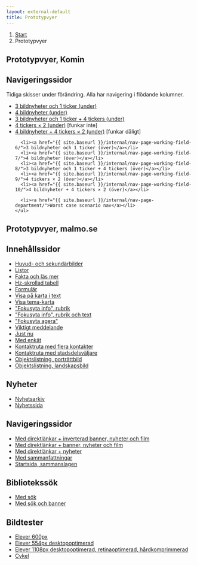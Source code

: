 ```yaml
---
layout: external-default
title: Prototypvyer
---
```


<nav class="breadcrumbs">
  <ol>
    <li><a href="{{ site.baseurl }}/">Start</a></li>
    <li>Prototypvyer</li>
  </ol>
</nav>

<section class="body-copy toc">
  <h1>Prototypvyer, Komin</h1>
  <h2>Navigeringssidor</h2>
  <p>Tidiga skisser under förändring. Alla har navigering i flödande kolumner.</p>
  <nav>
    <ul>
      <li><a href="{{ site.baseurl }}/internal/nav-page-working-field-1/">3 bildnyheter och 1 ticker (under)</a></li>
      <li><a href="{{ site.baseurl }}/internal/nav-page-working-field-2/">4 bildnyheter (under)</a></li>
      <li><a href="{{ site.baseurl }}/internal/nav-page-working-field-3/">3 bildnyheter och 1 ticker + 4 tickers (under)</a></li>
      <li><a href="{{ site.baseurl }}/internal/nav-page-working-field-4/">4 tickers × 2 (under)</a> [funkar inte]</li>
      <li><a href="{{ site.baseurl }}/internal/nav-page-working-field-5/">4 bildnyheter + 4 tickers × 2 (under)</a> [funkar dåligt]</li>

      <li><a href="{{ site.baseurl }}/internal/nav-page-working-field-6/">3 bildnyheter och 1 ticker (över)</a></li>
      <li><a href="{{ site.baseurl }}/internal/nav-page-working-field-7/">4 bildnyheter (över)</a></li>
      <li><a href="{{ site.baseurl }}/internal/nav-page-working-field-8/">3 bildnyheter och 1 ticker + 4 tickers (över)</a></li>
      <li><a href="{{ site.baseurl }}/internal/nav-page-working-field-9/">4 tickers × 2 (över)</a></li>
      <li><a href="{{ site.baseurl }}/internal/nav-page-working-field-10/">4 bildnyheter + 4 tickers × 2 (över)</a></li>

      <li><a href="{{ site.baseurl }}/internal/nav-page-department/">Worst case scenario nav</a></li>
    </ul>
  </nav>
  <h1>Prototypvyer, malmo.se</h1>
  <h2>Innehållssidor</h2>
  <nav>
    <ul>
      <li><a href="{{ site.baseurl }}/external/body-copy-2/">Huvud- och sekundärbilder</a></li>
      <li><a href="{{ site.baseurl }}/external/body-copy-1/">Listor</a></li>
      <li><a href="{{ site.baseurl }}/external/body-copy-9/">Fakta och läs mer</a></li>
      <li><a href="{{ site.baseurl }}/external/body-copy-3/">Hz-skrollad tabell</a></li>
      <li><a href="{{ site.baseurl }}/external/body-copy-4/">Formulär</a></li>
      <li><a href="{{ site.baseurl }}/external/body-copy-8/">Visa på karta i text</a></li>
      <li><a href="{{ site.baseurl }}/external/body-copy-17/">Visa tema-karta</a></li>
      <li><a href="{{ site.baseurl }}/external/body-copy-12/">"Fokusyta info", rubrik</a></li>
      <li><a href="{{ site.baseurl }}/external/body-copy-13/">"Fokusyta info", rubrik och text</a></li>
      <li><a href="{{ site.baseurl }}/external/body-copy-11/">"Fokusyta agera"</a></li>
      <li><a href="{{ site.baseurl }}/external/body-copy-15/">Viktigt meddelande</a></li>
      <li><a href="{{ site.baseurl }}/external/body-copy-16/">Just nu</a></li>
      <li><a href="{{ site.baseurl }}/external/survey/">Med enkät</a></li>
      <li><a href="{{ site.baseurl }}/external/body-copy-18/">Kontaktruta med flera kontakter</a></li>
      <li><a href="{{ site.baseurl }}/external/body-copy-19/">Kontaktruta med stadsdelsväljare</a></li>
      <li><a href="{{ site.baseurl }}/external/body-copy-20/">Objektslistning, porträttbild</a></li>
      <li><a href="{{ site.baseurl }}/external/body-copy-21/">Objektslistning, landskapsbild</a></li>
    </ul>
  </nav>
  <h2>Nyheter</h2>
  <nav>
    <ul>
      <li><a href="{{ site.baseurl }}/external/news/">Nyhetsarkiv</a></li>
      <li><a href="{{ site.baseurl }}/external/news-page/">Nyhetssida</a></li>
    </ul>
  </nav>
  <h2>Navigeringssidor</h2>
  <nav>
    <ul>
      <li><a href="{{ site.baseurl }}/external/nav-page-4/">Med direktlänkar + inverterad banner, nyheter och film</a></li>
      <li><a href="{{ site.baseurl }}/external/nav-page-2/">Med direktlänkar + banner, nyheter och film</a></li>
      <li><a href="{{ site.baseurl }}/external/nav-page-1/">Med direktlänkar + nyheter</a></li>
      <li><a href="{{ site.baseurl }}/external/nav-page-3/">Med sammanfattningar</a></li>
      <li><a href="{{ site.baseurl }}/external/start-page-2/">Startsida, sammanslagen</a></li>
    </ul>
  </nav>
  <h2>Bibliotekssök</h2>
  <nav>
    <ul>
      <li><a href="{{ site.baseurl }}/external/nav-page-library-1/">Med sök</a></li>
      <li><a href="{{ site.baseurl }}/external/nav-page-library-2/">Med sök och banner</a></li>
    </ul>
  </nav>
  <h2>Bildtester</h2>
  <nav>
    <ul>
      <li><a href="{{ site.baseurl }}/external/images-1/">Elever 600px</a></li>
      <li><a href="{{ site.baseurl }}/external/images-2/">Elever 554px desktopoptimerad</a></li>
      <li><a href="{{ site.baseurl }}/external/images-3/">Elever 1108px desktopoptimerad, retinaoptimerad, hårdkomprimmerad</a></li>
      <li><a href="{{ site.baseurl }}/external/images-4/">Cykel</a></li>
    </ul>
  </nav>
</section>
